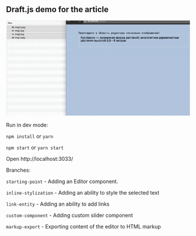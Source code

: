 ## Draft.js demo for the article

![demo gif](https://raw.githubusercontent.com/levvsha/draftjs-demo/master/images/draft-demo.gif)

Run in dev mode:

`npm install` or `yarn`

`npm start` or `yarn start`

Open http://localhost:3033/

Branches:

`starting-point` - Adding an Editor component.

`inline-stylization` - Adding an ability to style the selected text

`link-entity` - Adding an ability to add links

`custom-component` - Adding custom slider component

`markup-export` - Exporting content of the editor to HTML markup
